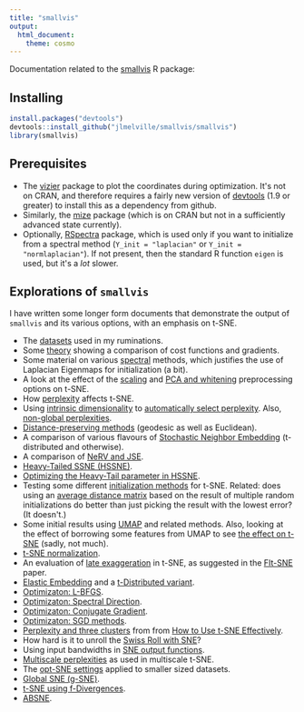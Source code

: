 ```yaml
---
title: "smallvis"
output:
  html_document:
    theme: cosmo
---
```


Documentation related to the [smallvis](https://github.com/jlmelville/smallvis) 
R package:

## Installing

```R
install.packages("devtools")
devtools::install_github("jlmelville/smallvis/smallvis")
library(smallvis)
```

## Prerequisites

* The [vizier](https://github.com/jlmelville/vizier)
package to plot the coordinates during optimization. It's not on CRAN, and 
therefore requires a fairly new version of 
[devtools](https://cran.r-project.org/package=devtools) (1.9 or greater) to 
install this as a dependency from github. 
* Similarly, the [mize](https://github.com/jlmelville/mize) package (which is
on CRAN but not in a sufficiently advanced state currently).
* Optionally, [RSpectra](https://cran.r-project.org/package=RSpectra) package, 
which is used only if you want to initialize from a spectral method (`Y_init = "laplacian"` 
or `Y_init = "normlaplacian"`). If not present, then the standard R function 
`eigen` is used, but it's a *lot* slower.

## Explorations of `smallvis`

I have written some longer form documents that demonstrate the output of 
`smallvis` and its various options, with an emphasis on t-SNE.

* The [datasets](https://jlmelville.github.io/smallvis/datasets.html) used in my ruminations.
* Some [theory](https://jlmelville.github.io/smallvis/theory.html) showing a 
comparison of cost functions and gradients.
* Some material on various 
[spectral](https://jlmelville.github.io/smallvis/spectral.html)
methods, which justifies the use of Laplacian Eigenmaps for initialization (a bit).
* A look at the effect of the [scaling](https://jlmelville.github.io/smallvis/scale.html) and 
[PCA and whitening](https://jlmelville.github.io/smallvis/pcaw.html) preprocessing options on t-SNE.
* How [perplexity](https://jlmelville.github.io/smallvis/perplexity.html) affects t-SNE.
* Using [intrinsic dimensionality](https://jlmelville.github.io/smallvis/idp-theory.html)
to [automatically select perplexity](https://jlmelville.github.io/smallvis/idp.html). Also, 
[non-global perplexities](https://jlmelville.github.io/smallvis/idp-class.html).
* [Distance-preserving methods](https://jlmelville.github.io/smallvis/mmds.html) (geodesic as well as Euclidean).
* A comparison of various flavours of [Stochastic Neighbor Embedding](https://jlmelville.github.io/smallvis/sne.html) (t-distributed and otherwise).
* A comparison of [NeRV and JSE](https://jlmelville.github.io/smallvis/nervjse.html).
* [Heavy-Tailed SSNE (HSSNE)](https://jlmelville.github.io/smallvis/hssne.html).
* [Optimizing the Heavy-Tail parameter in HSSNE](https://jlmelville.github.io/smallvis/dhssne.html).
* Testing some different [initialization methods](https://jlmelville.github.io/smallvis/init.html)
for t-SNE. Related: does using an [average distance matrix](https://jlmelville.github.io/smallvis/averaging.html) 
based on the result of multiple random initializations do better than just picking the result with the lowest error? 
(It doesn't.)
* Some initial results using [UMAP](https://jlmelville.github.io/smallvis/umap.html)
and related methods. Also, looking at the effect of borrowing some features from UMAP
to see [the effect on t-SNE](https://jlmelville.github.io/smallvis/umaptsne.html) (sadly, not much).
* [t-SNE normalization](https://jlmelville.github.io/smallvis/norm.html).
* An evaluation of [late exaggeration](https://jlmelville.github.io/smallvis/lexagg.html) 
in t-SNE, as suggested in the [FIt-SNE](https://arxiv.org/abs/1712.09005) paper.
* [Elastic Embedding](https://jlmelville.github.io/smallvis/ee.html) and a 
[t-Distributed variant](https://jlmelville.github.io/smallvis/tee.html).
* [Optimizaton: L-BFGS](https://jlmelville.github.io/smallvis/opt.html).
* [Optimizaton: Spectral Direction](https://jlmelville.github.io/smallvis/specd.html).
* [Optimizaton: Conjugate Gradient](https://jlmelville.github.io/smallvis/cg.html).
* [Optimizaton: SGD methods](https://jlmelville.github.io/smallvis/sgd.html).
* [Perplexity and three clusters](https://jlmelville.github.io/smallvis/three-clusters.html)
  from from [How to Use t-SNE Effectively](https://distill.pub/2016/misread-tsne).
* How hard is it to unroll the [Swiss Roll with SNE](https://jlmelville.github.io/smallvis/swisssne.html)?
* Using input bandwidths in [SNE output functions](https://jlmelville.github.io/smallvis/bandwidths.html).
* [Multiscale perplexities](https://jlmelville.github.io/smallvis/msperp.html) as used in multiscale t-SNE.
* The [opt-SNE settings](https://jlmelville.github.io/smallvis/optsne.html) applied to smaller sized datasets.
* [Global SNE (g-SNE)](https://jlmelville.github.io/smallvis/gsne.html).
* [t-SNE using f-Divergences](https://jlmelville.github.io/smallvis/ftsne.html).
* [ABSNE](https://jlmelville.github.io/smallvis/absne.html).

